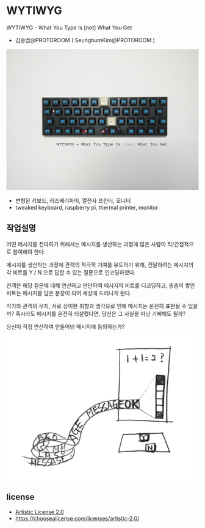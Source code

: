 # WYTIWYG
WYTIWYG - What You Type Is [not] What You Get
 * 김승범@PROTOROOM ( SeungbumKim@PROTOROOM )

![Y N keyboard](images/keyboard_Y_N_s.png)

 * 변형된 키보드, 라즈베리파이, 열전사 프린터, 모니터
 * tweaked keyboard, raspberry pi, thermal printer, monitor


## 작업설명
어떤 메시지를 전파하기 위해서는 메시지를 생산하는 과정에 많은 사람이 직/간접적으로 참여해야 한다.

메시지를 생산하는 과정에 관객의 적극적 기여를 유도하기 위해,
전달하려는 메시지의 각 비트를 Y / N 으로 답할 수 있는 질문으로 인코딩하였다.

관객은 해당 질문에 대해 연산하고 판단하여 메시지의 비트를 디코딩하고,
층층이 쌓인 비트는 메시지를 담은 문장이 되어 세상에 드러나게 된다.

작가와 관객의 무지, 서로 상이한 취향과 생각으로 인해 메시지는 온전히 표현될 수 있을까?
혹시라도 메시지를 온전히 되살렸다면, 당신은 그 사실을 마냥 기뻐해도 될까?

당신이 직접 연산하여 만들어낸 메시지에 동의하는가?

![sketch01](images/sketch01.png)


## license
 * [Artistic License 2.0](./LICENSE)
 * https://choosealicense.com/licenses/artistic-2.0/

